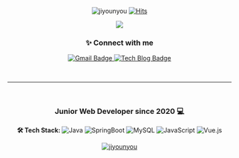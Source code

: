 <p align="center">
  <img alt="jiyounyou" src="https://komarev.com/ghpvc/?username=jiyounyouo&label=Profile%20views&color=0e75b6&style=flat" />
  <a href="https://hits.seeyoufarm.com">
  <img alt="Hits" src="https://hits.seeyoufarm.com/api/count/incr/badge.svg?url=https%3A%2F%2Fgithub.com%2Fjiyounyou&count_bg=%239874CB&title_bg=%23685A72&icon=&icon_color=%23E7E7E7&title=hits&edge_flat=true" />
  </a>
</p>

<p align="center">
   <a href="https://jiyounyou.github.io/">
    <img src="https://capsule-render.vercel.app/api?type=waving&color=gradient&height=200&section=header&text=Hello👋,%20I'm%20Jiyoun%20Yoo.&fontSize=40" />
  </a>
</p>

<p align="center">
   <h3 align="center">✨ Connect with me </h3>
</p>

<p align="center">
      <a href="mailto:younny418@gmail.com">
    <img alt="Gmail Badge" src="https://img.shields.io/badge/Gmail-d14836?style=flat-square&logo=Gmail&logoColor=white&link=mailto:younny418@gmail.com" />
  </a>

  <a href="https://jiyounyou.github.io/">
    <img alt="Tech Blog Badge" src="http://img.shields.io/badge/-Tech%20blog-black?style=flat-square&logo=github&link=https://jiyounyou.github.io" />
  </a>

<!-- [![Gmail Badge](https://img.shields.io/badge/Gmail-d14836?style=flat-square&logo=Gmail&logoColor=white&link=mailto:younny418@gmail.com)](mailto:younny418@gmail.com)
[![Tech Blog Badge](http://img.shields.io/badge/-Tech%20blog-black?style=flat-square&logo=github&link=https://jiyounyou.github.io)](https://jiyounyou.github.io)
[![Blog Badge](http://img.shields.io/badge/-Blog-blue?style=flat-square&logo=0E9648&link=https://jiyounyou.github.io/)](https://jiyounyou.github.io/) 
[![Hits](https://hits.seeyoufarm.com/api/count/incr/badge.svg?url=https%3A%2F%2Fgithub.com%2Fjiyounyou&count_bg=%239874CB&title_bg=%23685A72&icon=&icon_color=%23E7E7E7&title=hits&edge_flat=true)](https://hits.seeyoufarm.com)
-->
</p>


<br>

---

<br>

<h3 align="center">Junior Web Developer since 2020 💻</h3>

<p align="center">
  <b>🛠 Tech Stack: </b>
  <img alt="Java" src="https://img.shields.io/badge/Java-007396?style=flat-square&logo=Java&logoColor=white"/>
  <img alt="SpringBoot" src="https://img.shields.io/badge/SpringBoot-6DB33F?style=flat-square&logo=Spring&logoColor=white" />
  <img alt="MySQL" src="https://img.shields.io/badge/MySQL-4479a1?style=flat-square&logo=mysql&logoColor=white" />
  <img alt="JavaScript" src="https://img.shields.io/badge/JavaScript-f7df1e?style=flat-square&logo=javascript&logoColor=black" />
  <img alt="Vue.js" src="https://img.shields.io/badge/-Vue-4fc08d?style=flat&logo=vuedotjs&logoColor=fff" />
</p>

<p align="center">
   <a href="https://github.com/jiyounyou">
     <img align="center" src="https://github-readme-stats.vercel.app/api?username=jiyounyou&show_icons=true&locale=en&theme=radical" alt="jiyounyou" />
   </a>
</p>

<!-- 
<p align="center">
   <a href="https://github.com/jiyounyou">
      <img align="center" src="https://github-readme-stats.vercel.app/api/top-langs/?username=jiyounyou&layout=compact&theme=radical" alt="jiyounyou" />
   </a>
</p>
 -->

<br>  
  


<!--
**jiyounyou/jiyounyou** is a ✨ _special_ ✨ repository because its `README.md` (this file) appears on your GitHub profile.

Here are some ideas to get you started:

- 🔭 I’m currently working on ...
- 🌱 I’m currently learning ...
- 👯 I’m looking to collaborate on ...
- 🤔 I’m looking for help with ...
- 💬 Ask me about ...
- 📫 How to reach me: ...
- 😄 Pronouns: ...
- ⚡ Fun fact: ...
-->
